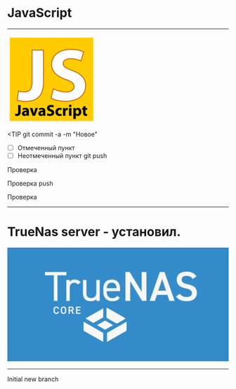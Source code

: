 JavaScript
= 

***

![Изображение](00-javascript/ico/javascriptico.png "Логотип Markdown")

<TIP git commit -a -m "Новое"
- [ ] Отмеченный пункт
- [ ] Неотмеченный пункт
git push

Проверка 

Проверка push

Проверка
***

TrueNas server - установил.
=
![trueNas.png](00-javascript/ico/trueNas.png)

***

Initial new branch
